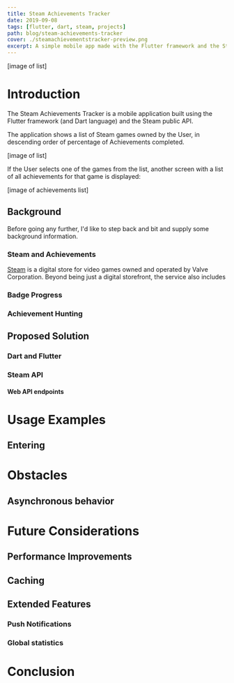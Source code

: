```yaml
---
title: Steam Achievements Tracker
date: 2019-09-08
tags: [flutter, dart, steam, projects]
path: blog/steam-achievements-tracker
cover: ./steamachievementstracker-preview.png
excerpt: A simple mobile app made with the Flutter framework and the Steam API
---
```


[image of list]  
# Introduction
The Steam Achievements Tracker is a mobile application built using the Flutter framework (and Dart language) and the Steam public API.

The application shows a list of Steam games owned by the User, in descending order of percentage of Achievements completed.

[image of list]

If the User selects one of the games from the list, another screen with a list of all achievements for that game is displayed:

[image of achievements list]
## Background

Before going any further, I'd like to step back and bit and supply some background information. 
### Steam and Achievements
[Steam](https://store.steampowered.com/) is a digital store for video games owned and operated by Valve Corporation. Beyond being just a digital storefront, the service also includes 
### Badge Progress
### Achievement Hunting
## Proposed Solution
### Dart and Flutter
### Steam API
#### Web API endpoints

# Usage Examples
## Entering 
# Obstacles
## Asynchronous behavior
# Future Considerations
## Performance Improvements
## Caching
## Extended Features
### Push Notifications
### Global statistics
# Conclusion